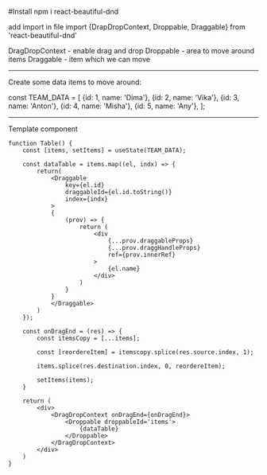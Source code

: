 #Install
npm i react-beautiful-dnd

add import in file 
import {DrapDropContext, Droppable, Draggable} from 'react-beautiful-dnd'

DragDropContext - enable drag and drop
Droppable - area to move around items
Draggable - item which we can move


------------
Create some data items to move around:

const TEAM_DATA = [
    {id: 1, name: 'Dima'},
    {id: 2, name: 'Vika'},
    {id: 3, name: 'Anton'},
    {id: 4, name: 'Misha'},
    {id: 5, name: 'Any'},
];

------------

Template component
```
function Table() {
    const [items, setItems] = useState(TEAM_DATA);

    const dataTable = items.map((el, indx) => {
        return(
            <Draggable 
                key={el.id} 
                draggableId={el.id.toString()} 
                index={indx}
            >
            {
                (prov) => {
                    return (
                        <div
                            {...prov.draggableProps}
                            {...prov.draggHandleProps}
                            ref={prov.innerRef}
                        >
                            {el.name}
                        </div>
                    )
                }
            }
            </Draggable>
        )
    });

    const onDragEnd = (res) => {
        const itemsCopy = [...items];

        const [reordereItem] = itemscopy.splice(res.source.index, 1);

        items.splice(res.destination.index, 0, reordereItem);

        setItems(items);
    }

    return (
        <div>
            <DragDropContext onDragEnd={onDragEnd}>
                <Droppable droppableId='items'>
                    {dataTable}
                </Droppable>
            </DragDropContext>
        </div>
    )
}
```